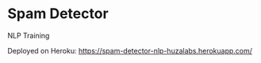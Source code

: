 # Spam Detector
NLP Training

Deployed on Heroku:
https://spam-detector-nlp-huzalabs.herokuapp.com/
